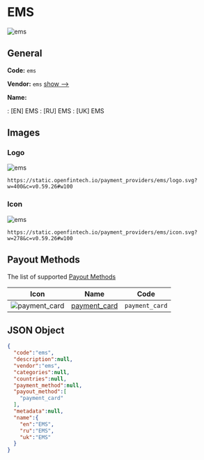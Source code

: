 
# EMS 
![ems](https://static.openfintech.io/payment_providers/ems/logo.svg?w=400&c=v0.59.26#w100)  

## General 
 
**Code:** `ems` 
 
**Vendor:** `ems` [show -->](/vendors/ems/) 
 
**Name:** 
 
:	[EN] EMS 
:	[RU] EMS 
:	[UK] EMS 
 

## Images 

### Logo 
 
![ems](https://static.openfintech.io/payment_providers/ems/logo.svg?w=400&c=v0.59.26#w100)  

```
https://static.openfintech.io/payment_providers/ems/logo.svg?w=400&c=v0.59.26#w100
```  

### Icon 
 
![ems](https://static.openfintech.io/payment_providers/ems/icon.svg?w=278&c=v0.59.26#w100)  

```
https://static.openfintech.io/payment_providers/ems/icon.svg?w=278&c=v0.59.26#w100
```  

## Payout Methods 
 
The list of supported [Payout Methods](/payout-methods/) 

|Icon|Name|Code| 
|:---:|:---:|:---:| 
|![payment_card](https://static.openfintech.io/payout_methods/payment_card/icon.svg?w=278&c=v0.59.26#w40) |[payment_card](payout-methodspayment_card/)|`payment_card`| 
 

## JSON Object 

```json
{
  "code":"ems",
  "description":null,
  "vendor":"ems",
  "categories":null,
  "countries":null,
  "payment_method":null,
  "payout_method":[
    "payment_card"
  ],
  "metadata":null,
  "name":{
    "en":"EMS",
    "ru":"EMS",
    "uk":"EMS"
  }
}
```  
